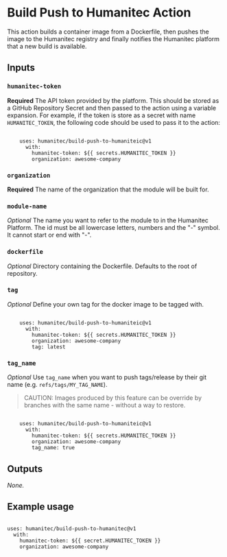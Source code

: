 # Build Push to Humanitec Action

This action builds a container image from a Dockerfile, then pushes the image to the Humanitec registry and finally
notifies the Humanitec platform that a new build is available.

## Inputs

### `humanitec-token`
**Required** The API token provided by the platform. This should be stored as a GitHub Repository Secret and then passed
to the action using a variable expansion. For example, if the token is store as a secret with name `HUMANITEC_TOKEN`,
the following code should be used to pass it to the action:
```

    uses: humanitec/build-push-to-humaniteic@v1
      with:
        humanitec-token: ${{ secrets.HUMANITEC_TOKEN }}
        organization: awesome-company

```
### `organization`
**Required** The name of the organization that the module will be built for.

### `module-name`
_Optional_ The name you want to refer to the module to in the Humanitec Platform. The id must be all lowercase letters,
numbers and the "-" symbol. It cannot start or end with "-".

### `dockerfile`
_Optional_ Directory containing the Dockerfile. Defaults to the root of repository.

### `tag`
_Optional_ Define your own tag for the docker image to be tagged with.
```

    uses: humanitec/build-push-to-humaniteic@v1
      with:
        humanitec-token: ${{ secrets.HUMANITEC_TOKEN }}
        organization: awesome-company
        tag: latest

```


### `tag_name`
_Optional_ Use `tag_name` when you want to push tags/release by their git name (e.g. `refs/tags/MY_TAG_NAME`).  
> CAUTION: Images produced by this feature can be override by branches with the same name - without a way to restore.
```

    uses: humanitec/build-push-to-humaniteic@v1
      with:
        humanitec-token: ${{ secrets.HUMANITEC_TOKEN }}
        organization: awesome-company
        tag_name: true

```

## Outputs

_None._

## Example usage

```

uses: humanitec/build-push-to-humanitec@v1
  with:
    humanitec-token: ${{ secret.HUMANITEC_TOKEN }}
    organization: awesome-company

```
